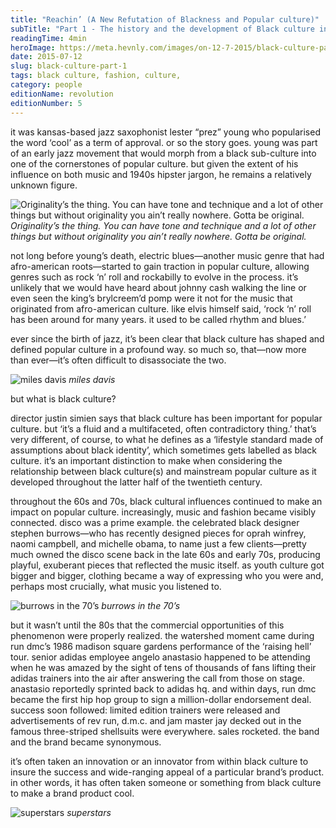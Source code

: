 ```yaml
---
title: "Reachin’ (A New Refutation of Blackness and Popular culture)"
subTitle: "Part 1 - The history and the development of Black culture in Lifestyle."
readingTime: 4min
heroImage: https://meta.hevnly.com/images/on-12-7-2015/black-culture-part-1-dmc-hero.jpg
date: 2015-07-12
slug: black-culture-part-1
tags: black culture, fashion, culture,
category: people
editionName: revolution 
editionNumber: 5
---
```



it was kansas-based jazz saxophonist lester “prez” young who popularised the word ‘cool’ as a term of approval. or so the story goes. young was part of an early jazz movement that would morph from a black sub-culture into one of the cornerstones of popular culture. but given the extent of his influence on both music and 1940s hipster jargon, he remains a relatively unknown figure.

![Originality’s the thing. You can have tone and technique and a lot of other things but without originality you ain’t really nowhere. Gotta be original.](https://meta.hevnly.com/images/on-12-7-2015/black-culture-part-1-prez.jpg)
*Originality’s the thing. You can have tone and technique and a lot of other things but without originality you ain’t really nowhere. Gotta be original.*

not long before young’s death, electric blues—another music genre that had afro-american roots—started to gain traction in popular culture, allowing genres such as rock ‘n’ roll and rockabilly to evolve in the process. it’s unlikely that we would have heard about johnny cash walking the line or even seen the king’s brylcreem’d pomp were it not for the music that originated from afro-american culture. like elvis himself said, ‘rock ‘n’ roll has been around for many years. it used to be called rhythm and blues.’

ever since the birth of jazz, it’s been clear that black culture has shaped and defined popular culture in a profound way. so much so, that—now more than ever—it’s often difficult to disassociate the two. 

![miles davis](https://meta.hevnly.com/images/on-12-7-2015/black-culture-part-1-miles.jpg)
*miles davis*

but what is black culture? 

director justin simien says that black culture has been important for popular culture. but ‘it’s a fluid and a multifaceted, often contradictory thing.’ that’s very different, of course, to what he defines as a ‘lifestyle standard made of assumptions about black identity’, which sometimes gets labelled as black culture. it’s an important distinction to make when considering the relationship between black culture(s) and mainstream popular culture as it developed throughout the latter half of the twentieth century.

throughout the 60s and 70s, black cultural influences continued to make an impact on popular culture. increasingly, music and fashion became visibly connected. disco was a prime example. the celebrated black designer stephen burrows—who has recently designed pieces for oprah winfrey, naomi campbell, and michelle obama, to name just a few clients—pretty much owned the disco scene back in the late 60s and early 70s, producing playful, exuberant pieces that reflected the music itself. as youth culture got bigger and bigger, clothing became a way of expressing who you were and, perhaps most crucially, what music you listened to.

![burrows in the 70’s](https://meta.hevnly.com/images/on-12-7-2015/black-culture-part-1-burrows.jpg)
*burrows in the 70’s*

but it wasn’t until the 80s that the commercial opportunities of this phenomenon were properly realized. the watershed moment came during run dmc’s 1986 madison square gardens performance of the ‘raising hell’ tour. senior adidas employee angelo anastasio happened to be attending when he was amazed by the sight of tens of thousands of fans lifting their adidas trainers into the air after answering the call from those on stage. anastasio reportedly sprinted back to adidas hq. and within days, run dmc became the first hip hop group to sign a million-dollar endorsement deal. success soon followed: limited edition trainers were released and advertisements of rev run, d.m.c. and jam master jay decked out in the famous three-striped shellsuits were everywhere. sales rocketed. the band and the brand became synonymous.

it’s often taken an innovation or an innovator from within black culture to insure the success and wide-ranging appeal of a particular brand’s product. in other words, it has often taken someone or something from black culture to make a brand product cool.

![superstars](https://meta.hevnly.com/images/on-12-7-2015/black-culture-part-1-concert.jpg)
*superstars*
